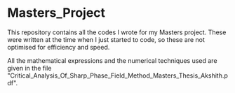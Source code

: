 # Masters_Project
This repository contains all the codes I wrote for my Masters project. These were written at the time when I just started to code, so these are not optimised for efficiency and speed.

All the mathematical expressions and the numerical techniques used are given in the file "Critical_Analysis_Of_Sharp_Phase_Field_Method_Masters_Thesis_Akshith.pdf".
